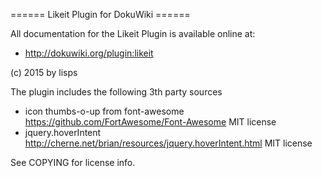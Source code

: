 ====== Likeit Plugin for DokuWiki ======

All documentation for the Likeit Plugin is available online at:

  * http://dokuwiki.org/plugin:likeit

(c) 2015 by lisps

The plugin includes the following 3th party sources
- icon thumbs-o-up from font-awesome https://github.com/FortAwesome/Font-Awesome MIT license
- jquery.hoverIntent http://cherne.net/brian/resources/jquery.hoverIntent.html MIT license

See COPYING for license info.

